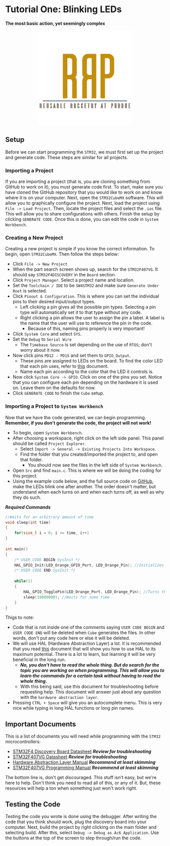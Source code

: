 # Tutorial One: Blinking LEDs

**The most basic action, yet seemingly complex**

<p align="center"><img src="../Resources/RRaPTransCropped.png" width="300" height="300"></p>

## Setup

Before we can start programming the `STM32`, we must first set up the project and generate code. These steps are similar for all projects.

### Importing a Project

If you are importing a project (that is, you are cloning something from GitHub to work on it), you must generate code first. To start, make sure you have cloned the GitHub repository that you would like to work on and know where it is on your computer. Next, open the `STM32CubeMX` software. This will allow you to graphically configure the project. Next, load the project using `File -> Load Project`. Then, locate the project files and select the `.ioc` file. This will allow you to share configurations with others. Finish the setup by clicking `GENERATE CODE`. Once this is done, you can edit the code in `System Workbench`.

### Creating a New Project

Creating a new project is simple if you know the correct information. To begin, open `STM32CubeMX`. Then follow the steps below:

- Click `File -> New Project`
- When the part search screen shows up, search for the `STM32F407VG`. It should say `STM32F4DISCOVERY` in the `Board` section.
- Click `Project Manager`. Select a project name and location.
- Set the `Toolchain / IDE` to be `SW4STM32` and make sure `Generate Under Root` is selected.
- Click `Pinout & Configuration`. This is where you can set the individual pins to their desired input/output types.
  - Left clicking a pin gives all the possible pin types. Selecting a pin type will automatically set it to that type without any code.
  - Right clicking a pin allows the user to assign the pin a label. A label is the name that the user will use to reference the pin in the code.
    - Because of this, naming pins properly is very important!
- Click `System Core` and select `SYS`.
- Set the `Debug` to `Serial Wire`
  - The `Timebase Source` is set depending on the use of `RTOS`; don't worry about it now.
- Now click pins `PD12 - PD15` and set them to `GPIO_Output`.
  - These pins are assigned to LEDs on the board. To find the color LED that each pin uses, refer to [this](https://www.st.com/content/ccc/resource/technical/document/user_manual/70/fe/4a/3f/e7/e1/4f/7d/DM00039084.pdf/files/DM00039084.pdf/jcr:content/translations/en.DM00039084.pdf) document.
  - Name each pin according to the color that the LED it controls is.
- Now click `System Core -> GPIO`. Click on one of the pins you set. Notice that you can configure each pin depending on the hardware it is used on. Leave them on the defaults for now.
- Click `GENERATE CODE` to finish the `Cube` setup.

### Importing a Project to `System Workbench`

Now that we have the code generated, we can begin programming. **Remember, if you don't generate the code, the project will not work!**

- To begin, open `System Workbench`.
- After choosing a workspace, right click on the left side panel. This panel should be called `Project Explorer`.
  - Select `Import -> General -> Existing Projects Into Workspace`.
  - Find the folder that you created/imported the project to, and open that folder.
    - You should now see the files in the left side of `System Workbench`.
- Open `Src` and find `main.c`. This is where we will be doing the coding for this project.
- Using the example code below, and the full source code on [GitHub](https://github.com/reusable-rocketry-at-purdue/Tutorials/tree/master/TutorialOne), make the LEDs blink one after another. The order doesn't matter, but understand when each turns on and when each turns off, as well as why they do such.

***Required Commands***

```C
//Waits for an arbitrary amount of time
void sleep(int time)
{
    for(size_t i = 0; i <= time, i++)
}

int main()
{
    /* USER CODE BEGIN SysInit */
    HAL_GPIO_Init(LED_Orange_GPIO_Port, LED_Orange_Pin); //Initializes the Orange LED
    /* USER CODE END SysInit */

    while(1)
    {
        HAL_GPIO_TogglePin(LED_Orange_Port, LED_Orange_Pin); //Turns the LED on/off
        sleep(10000000); //Waits for some time
    }
}

```

Thigs to note:

- Code that is not inside one of the comments saying `USER CODE BEGIN` and `USER CODE END` will be deleted when `Cube` generates the files. In other words, don't put any code here or else it will be deleted.
- We will use HAL (Hardware Abstraction Layer) a lot. It is recommended that you read [this](https://www.st.com/content/ccc/resource/technical/document/user_manual/2f/71/ba/b8/75/54/47/cf/DM00105879.pdf/files/DM00105879.pdf/jcr:content/translations/en.DM00105879.pdf) document that will show you how to use HAL to its maximum potential. There is a lot to learn, but learning it will be very beneficial in the long run.
  - ***No, you don't have to read the whole thing. But do search for the topic you are working on when programming. This will allow you to learn the commands for a certain task without having to read the whole thing.***
  - With this being said, use this document for troubleshooting before requesting help. This document will answer just about any question with the `hardware abstraction layer`.
- Pressing `CTRL + Space` will give you an autocomplete menu. This is very nice while typing in long HAL functions or long pin names.

## Important Documents

This is a list of documents you will need while programming with the `STM32` microcontrollers:

- [STM32F4 Discovery Board Datasheet](https://www.st.com/content/ccc/resource/technical/document/user_manual/70/fe/4a/3f/e7/e1/4f/7d/DM00039084.pdf/files/DM00039084.pdf/jcr:content/translations/en.DM00039084.pdf) ***Review for troubleshooting***
- [STM32F407VG Datasheet](https://www.st.com/resource/en/datasheet/stm32f407vg.pdf) ***Review for troubleshooting***
- [Hardware Abstraction Layer Manual](https://www.st.com/content/ccc/resource/technical/document/user_manual/2f/71/ba/b8/75/54/47/cf/DM00105879.pdf/files/DM00105879.pdf/jcr:content/translations/en.DM00105879.pdf) ***Recommend at least skimming***
- [STM32F407VG Programming Manual](https://www.st.com/content/ccc/resource/technical/document/programming_manual/6c/3a/cb/e7/e4/ea/44/9b/DM00046982.pdf/files/DM00046982.pdf/jcr:content/translations/en.DM00046982.pdf) ***Recommend at least skimming***

The bottom line is, don't get discouraged. This stuff isn't easy, but we're here to help. Don't think you need to read all of this, or any of it. But, these resources will help a ton when something just won't work right.

## Testing the Code

Testing the code you wrote is done using the debugger. After writing the code that you think should work, plug the discovery board into your computer. Next, build the project by right clicking on the main folder and selecting build. After this, select `Debug -> Debug as Ac6 Application`. Use the buttons at the top of the screen to step through/run the code.